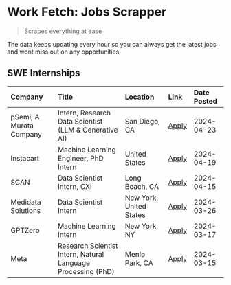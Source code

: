 # Work Fetch: Jobs Scrapper
> Scrapes everything at ease

The data keeps updating every hour so you can always get the latest jobs and wont miss out on any opportunities.

## SWE Internships
<!--START_SECTION:workfetch-->
| Company                 | Title                                                        | Location                | Link                                                                                                                                                                                                                                                                             | Date Posted   |
|:------------------------|:-------------------------------------------------------------|:------------------------|:---------------------------------------------------------------------------------------------------------------------------------------------------------------------------------------------------------------------------------------------------------------------------------|:--------------|
| pSemi, A Murata Company | Intern, Research Data Scientist (LLM & Generative AI)        | San Diego, CA           | [Apply](https://www.linkedin.com/jobs/view/intern-research-data-scientist-llm-generative-ai-at-psemi-a-murata-company-3887074168?position=4&pageNum=0&refId=uJup4082crp%2BSyzW9H%2FC8g%3D%3D&trackingId=XfZTxikEoHFYuPc0yF%2FwLQ%3D%3D&trk=public_jobs_jserp-result_search-card) | 2024-04-23    |
| Instacart               | Machine Learning Engineer, PhD Intern                        | United States           | [Apply](https://www.linkedin.com/jobs/view/machine-learning-engineer-phd-intern-at-instacart-3901991739?position=2&pageNum=0&refId=uJup4082crp%2BSyzW9H%2FC8g%3D%3D&trackingId=6YoXSb4y8ufmsZCCyUPPww%3D%3D&trk=public_jobs_jserp-result_search-card)                            | 2024-04-19    |
| SCAN                    | Data Scientist Intern, CXI                                   | Long Beach, CA          | [Apply](https://www.linkedin.com/jobs/view/data-scientist-intern-cxi-at-scan-3899690492?position=9&pageNum=0&refId=uJup4082crp%2BSyzW9H%2FC8g%3D%3D&trackingId=BEHe3KfSzf8YpJ3MOQueOA%3D%3D&trk=public_jobs_jserp-result_search-card)                                            | 2024-04-15    |
| Medidata Solutions      | Data Scientist Intern                                        | New York, United States | [Apply](https://www.linkedin.com/jobs/view/data-scientist-intern-at-medidata-solutions-3810253704?position=8&pageNum=0&refId=uJup4082crp%2BSyzW9H%2FC8g%3D%3D&trackingId=3q7Z7ersP8w1DxrespbdAg%3D%3D&trk=public_jobs_jserp-result_search-card)                                  | 2024-03-26    |
| GPTZero                 | Machine Learning Intern                                      | New York, NY            | [Apply](https://www.linkedin.com/jobs/view/machine-learning-intern-at-gptzero-3860723963?position=7&pageNum=0&refId=uJup4082crp%2BSyzW9H%2FC8g%3D%3D&trackingId=EBnF2uWAgFthds8pFNi8Lw%3D%3D&trk=public_jobs_jserp-result_search-card)                                           | 2024-03-17    |
| Meta                    | Research Scientist Intern, Natural Language Processing (PhD) | Menlo Park, CA          | [Apply](https://www.linkedin.com/jobs/view/research-scientist-intern-natural-language-processing-phd-at-meta-3858718375?position=10&pageNum=0&refId=uJup4082crp%2BSyzW9H%2FC8g%3D%3D&trackingId=DX%2BSOsvrOYn2h13%2FG1TVxA%3D%3D&trk=public_jobs_jserp-result_search-card)       | 2024-03-15    |
<!--END_SECTION:workfetch-->
